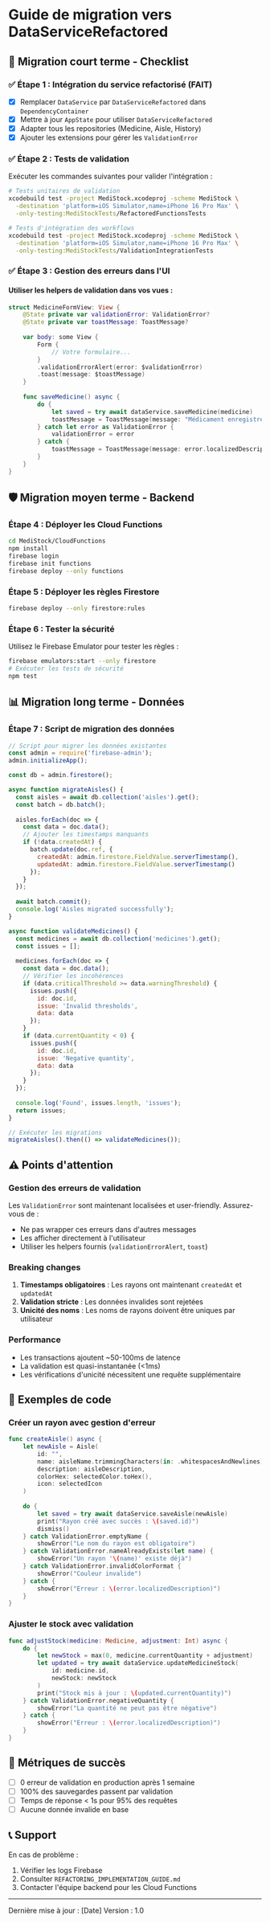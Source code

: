 # Guide de migration vers DataServiceRefactored

## 🚀 Migration court terme - Checklist

### ✅ Étape 1 : Intégration du service refactorisé (FAIT)
- [x] Remplacer `DataService` par `DataServiceRefactored` dans `DependencyContainer`
- [x] Mettre à jour `AppState` pour utiliser `DataServiceRefactored`
- [x] Adapter tous les repositories (Medicine, Aisle, History)
- [x] Ajouter les extensions pour gérer les `ValidationError`

### ✅ Étape 2 : Tests de validation
Exécuter les commandes suivantes pour valider l'intégration :

```bash
# Tests unitaires de validation
xcodebuild test -project MediStock.xcodeproj -scheme MediStock \
  -destination 'platform=iOS Simulator,name=iPhone 16 Pro Max' \
  -only-testing:MediStockTests/RefactoredFunctionsTests

# Tests d'intégration des workflows
xcodebuild test -project MediStock.xcodeproj -scheme MediStock \
  -destination 'platform=iOS Simulator,name=iPhone 16 Pro Max' \
  -only-testing:MediStockTests/ValidationIntegrationTests
```

### ✅ Étape 3 : Gestion des erreurs dans l'UI

#### Utiliser les helpers de validation dans vos vues :

```swift
struct MedicineFormView: View {
    @State private var validationError: ValidationError?
    @State private var toastMessage: ToastMessage?
    
    var body: some View {
        Form {
            // Votre formulaire...
        }
        .validationErrorAlert(error: $validationError)
        .toast(message: $toastMessage)
    }
    
    func saveMedicine() async {
        do {
            let saved = try await dataService.saveMedicine(medicine)
            toastMessage = ToastMessage(message: "Médicament enregistré", isError: false)
        } catch let error as ValidationError {
            validationError = error
        } catch {
            toastMessage = ToastMessage(message: error.localizedDescription, isError: true)
        }
    }
}
```

## 🛡️ Migration moyen terme - Backend

### Étape 4 : Déployer les Cloud Functions

```bash
cd MediStock/CloudFunctions
npm install
firebase login
firebase init functions
firebase deploy --only functions
```

### Étape 5 : Déployer les règles Firestore

```bash
firebase deploy --only firestore:rules
```

### Étape 6 : Tester la sécurité

Utilisez le Firebase Emulator pour tester les règles :

```bash
firebase emulators:start --only firestore
# Exécuter les tests de sécurité
npm test
```

## 📊 Migration long terme - Données

### Étape 7 : Script de migration des données

```javascript
// Script pour migrer les données existantes
const admin = require('firebase-admin');
admin.initializeApp();

const db = admin.firestore();

async function migrateAisles() {
  const aisles = await db.collection('aisles').get();
  const batch = db.batch();
  
  aisles.forEach(doc => {
    const data = doc.data();
    // Ajouter les timestamps manquants
    if (!data.createdAt) {
      batch.update(doc.ref, {
        createdAt: admin.firestore.FieldValue.serverTimestamp(),
        updatedAt: admin.firestore.FieldValue.serverTimestamp()
      });
    }
  });
  
  await batch.commit();
  console.log('Aisles migrated successfully');
}

async function validateMedicines() {
  const medicines = await db.collection('medicines').get();
  const issues = [];
  
  medicines.forEach(doc => {
    const data = doc.data();
    // Vérifier les incohérences
    if (data.criticalThreshold >= data.warningThreshold) {
      issues.push({
        id: doc.id,
        issue: 'Invalid thresholds',
        data: data
      });
    }
    if (data.currentQuantity < 0) {
      issues.push({
        id: doc.id,
        issue: 'Negative quantity',
        data: data
      });
    }
  });
  
  console.log('Found', issues.length, 'issues');
  return issues;
}

// Exécuter les migrations
migrateAisles().then(() => validateMedicines());
```

## ⚠️ Points d'attention

### Gestion des erreurs de validation

Les `ValidationError` sont maintenant localisées et user-friendly. Assurez-vous de :
- Ne pas wrapper ces erreurs dans d'autres messages
- Les afficher directement à l'utilisateur
- Utiliser les helpers fournis (`validationErrorAlert`, `toast`)

### Breaking changes

1. **Timestamps obligatoires** : Les rayons ont maintenant `createdAt` et `updatedAt`
2. **Validation stricte** : Les données invalides sont rejetées
3. **Unicité des noms** : Les noms de rayons doivent être uniques par utilisateur

### Performance

- Les transactions ajoutent ~50-100ms de latence
- La validation est quasi-instantanée (<1ms)
- Les vérifications d'unicité nécessitent une requête supplémentaire

## 📝 Exemples de code

### Créer un rayon avec gestion d'erreur

```swift
func createAisle() async {
    let newAisle = Aisle(
        id: "",
        name: aisleName.trimmingCharacters(in: .whitespacesAndNewlines),
        description: aisleDescription,
        colorHex: selectedColor.toHex(),
        icon: selectedIcon
    )
    
    do {
        let saved = try await dataService.saveAisle(newAisle)
        print("Rayon créé avec succès : \(saved.id)")
        dismiss()
    } catch ValidationError.emptyName {
        showError("Le nom du rayon est obligatoire")
    } catch ValidationError.nameAlreadyExists(let name) {
        showError("Un rayon '\(name)' existe déjà")
    } catch ValidationError.invalidColorFormat {
        showError("Couleur invalide")
    } catch {
        showError("Erreur : \(error.localizedDescription)")
    }
}
```

### Ajuster le stock avec validation

```swift
func adjustStock(medicine: Medicine, adjustment: Int) async {
    do {
        let newStock = max(0, medicine.currentQuantity + adjustment)
        let updated = try await dataService.updateMedicineStock(
            id: medicine.id,
            newStock: newStock
        )
        print("Stock mis à jour : \(updated.currentQuantity)")
    } catch ValidationError.negativeQuantity {
        showError("La quantité ne peut pas être négative")
    } catch {
        showError("Erreur : \(error.localizedDescription)")
    }
}
```

## 🎯 Métriques de succès

- [ ] 0 erreur de validation en production après 1 semaine
- [ ] 100% des sauvegardes passent par validation
- [ ] Temps de réponse < 1s pour 95% des requêtes
- [ ] Aucune donnée invalide en base

## 📞 Support

En cas de problème :
1. Vérifier les logs Firebase
2. Consulter `REFACTORING_IMPLEMENTATION_GUIDE.md`
3. Contacter l'équipe backend pour les Cloud Functions

---

Dernière mise à jour : [Date]
Version : 1.0